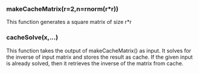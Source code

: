 ### makeCacheMatrix(r=2,n=rnorm(r*r))

This function generates a square matrix of size r*r

### cacheSolve(x,...)
This function takes the output of makeCacheMatrix() as input.
It solves for the inverse of input matrix and stores the result as cache.
If the given input is already solved, then it retrieves the inverse of the 
matrix from cache.

